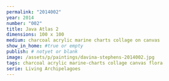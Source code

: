 ```yaml
---
permalink: "2014002"
year: 2014
number: "002"
title: Java Atlas 2
dimensions: 100 x 100
medium: charcoal acrylic marine charts collage on canvas
show_in_home: #true or empty
publish: # notyet or blank
image: /assets/p/paintings/davina-stephens-2014002.jpg
tags: charcoal acrylic marine-charts collage canvas flora
serie: Living Archipelagoes
---
```

